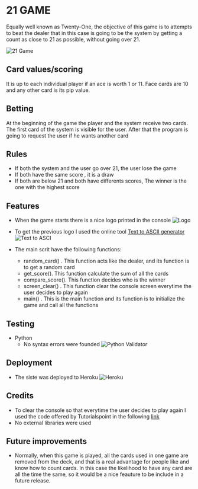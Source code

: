 # 21 GAME

Equally well known as Twenty-One, the objective of this game is to attempts to beat the dealer that in this case is going to be the system by getting a count as close to 21 as possible, without going over 21.

![21 Game ](https://raw.githubusercontent.com/rodolazo/milestone-project3/main/images/responsive.png)

## Card values/scoring
It is up to each individual player if an ace is worth 1 or 11. Face cards are 10 and any other card is its pip value.

## Betting
At the beginning of the game the player and the system receive two cards. The first card of the system is visible for the user. After that the program is going to request the user if he wants another card

## Rules
* If both the system and the user go over 21, the user lose the game
* If both have the same score , it is a draw
* If both are below 21 and both have differents scores, The winner is the one with the highest score

## Features
* When the game starts there is a nice logo printed in the console
![Logo](https://raw.githubusercontent.com/rodolazo/milestone-project3/main/images/logo.png)
* To get the previous logo I used the online tool [Text to ASCII generator](https://patorjk.com/software/taag/#p=display&f=Graffiti&t=Type%20Something)
![Text to ASCI](https://raw.githubusercontent.com/rodolazo/milestone-project3/main/images/logogenerator.png)

* The main scrit have the following functions:
    * random_card() . This function acts like the dealer, and its function is to get a random card
    * get_score(). This function calculate the sum of all the cards
    * compare_score(). This function decides who is the winner
    * screen_clear() . This function clear the console screen everytime the user decides to play again
    * main() . This is the main function and its function is to initialize the game and call all the functions

## Testing
- Python
    - No syntax errors were founded
    ![Python Validator](https://raw.githubusercontent.com/rodolazo/milestone-project3/main/images/errors.png)

## Deployment
- The siste was deployed to Heroku
![Heroku](https://raw.githubusercontent.com/rodolazo/milestone-project3/main/images/21game.png)

## Credits
- To clear the console so that everytime the user decides to play again I used the code offered by Tutorialspoint in the following [link](https://www.tutorialspoint.com/how-to-clear-screen-in-python)
- No external libraries were used

## Future improvements
- Normally, when this game is played, all the cards used in one game are removed from the deck, and that is a real advantage for people like and know how to count cards. In this case the likelihood to have any card are all the time the same, so it would be a nice feauture to be include in a future release.


